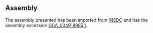 
Assembly
--------

The assembly presented has been imported from 
[INSDC](http://www.insdc.org) and has the assembly accession
[GCA\_004918985.1](http://www.ebi.ac.uk/ena/data/view/GCA_004918985.1).

